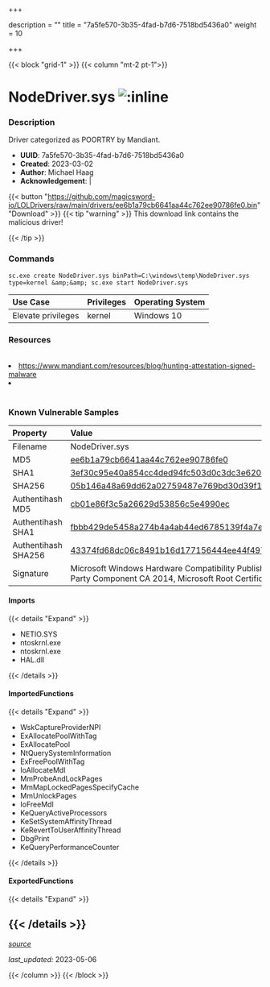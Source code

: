 +++

description = ""
title = "7a5fe570-3b35-4fad-b7d6-7518bd5436a0"
weight = 10

+++


{{< block "grid-1" >}}
{{< column "mt-2 pt-1">}}


# NodeDriver.sys ![:inline](/images/twitter_verified.png) 


### Description

Driver categorized as POORTRY by Mandiant.
- **UUID**: 7a5fe570-3b35-4fad-b7d6-7518bd5436a0
- **Created**: 2023-03-02
- **Author**: Michael Haag
- **Acknowledgement**:  | [](https://twitter.com/)

{{< button "https://github.com/magicsword-io/LOLDrivers/raw/main/drivers/ee6b1a79cb6641aa44c762ee90786fe0.bin" "Download" >}}
{{< tip "warning" >}}
This download link contains the malicious driver!

{{< /tip >}}

### Commands

```
sc.exe create NodeDriver.sys binPath=C:\windows\temp\NodeDriver.sys type=kernel &amp;&amp; sc.exe start NodeDriver.sys
```

| Use Case | Privileges | Operating System | 
|:---- | ---- | ---- |
| Elevate privileges | kernel | Windows 10 |

### Resources
<br>
<li><a href="https://www.mandiant.com/resources/blog/hunting-attestation-signed-malware">https://www.mandiant.com/resources/blog/hunting-attestation-signed-malware</a></li>
<li><a href=""></a></li>
<br>

### Known Vulnerable Samples

| Property           | Value |
|:-------------------|:------|
| Filename           | NodeDriver.sys |
| MD5                | [ee6b1a79cb6641aa44c762ee90786fe0](https://www.virustotal.com/gui/file/ee6b1a79cb6641aa44c762ee90786fe0) |
| SHA1               | [3ef30c95e40a854cc4ded94fc503d0c3dc3e620e](https://www.virustotal.com/gui/file/3ef30c95e40a854cc4ded94fc503d0c3dc3e620e) |
| SHA256             | [05b146a48a69dd62a02759487e769bd30d39f16374bc76c86453b4ae59e7ffa4](https://www.virustotal.com/gui/file/05b146a48a69dd62a02759487e769bd30d39f16374bc76c86453b4ae59e7ffa4) |
| Authentihash MD5   | [cb01e86f3c5a26629d53856c5e4990ec](https://www.virustotal.com/gui/search/authentihash%253Acb01e86f3c5a26629d53856c5e4990ec) |
| Authentihash SHA1  | [fbbb429de5458a274b4a4ab44ed6785139f4a7e4](https://www.virustotal.com/gui/search/authentihash%253Afbbb429de5458a274b4a4ab44ed6785139f4a7e4) |
| Authentihash SHA256| [43374fd68dc06c8491b16d177156444ee44f497bbceafd0165f40ba48bf6802f](https://www.virustotal.com/gui/search/authentihash%253A43374fd68dc06c8491b16d177156444ee44f497bbceafd0165f40ba48bf6802f) |
| Signature         | Microsoft Windows Hardware Compatibility Publisher, Microsoft Windows Third Party Component CA 2014, Microsoft Root Certificate Authority 2010   |


#### Imports
{{< details "Expand" >}}
* NETIO.SYS
* ntoskrnl.exe
* ntoskrnl.exe
* HAL.dll

{{< /details >}}
#### ImportedFunctions
{{< details "Expand" >}}
* WskCaptureProviderNPI
* ExAllocatePoolWithTag
* ExAllocatePool
* NtQuerySystemInformation
* ExFreePoolWithTag
* IoAllocateMdl
* MmProbeAndLockPages
* MmMapLockedPagesSpecifyCache
* MmUnlockPages
* IoFreeMdl
* KeQueryActiveProcessors
* KeSetSystemAffinityThread
* KeRevertToUserAffinityThread
* DbgPrint
* KeQueryPerformanceCounter

{{< /details >}}
#### ExportedFunctions
{{< details "Expand" >}}

{{< /details >}}
-----



[*source*](https://github.com/magicsword-io/LOLDrivers/tree/main/yaml/7a5fe570-3b35-4fad-b7d6-7518bd5436a0.yaml)

*last_updated:* 2023-05-06








{{< /column >}}
{{< /block >}}
